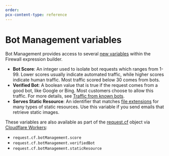 ```yaml
---
order:
pcx-content-type: reference
---
```


# Bot Management variables

Bot Management provides access to several [new variables](https://developers.cloudflare.com/firewall/cf-firewall-language/fields#dynamic-fields) within the Firewall expression builder.

- **Bot Score**: An integer used to isolate bot requests which ranges from 1-99. Lower scores usually indicate automated traffic, while higher scores indicate human traffic. Most traffic scored below 30 comes from bots.
- **Verified Bot**: A boolean value that is true if the request comes from a good bot, like Google or Bing. Most customers choose to allow this traffic. For more details, see [Traffic from known bots](https://developers.cloudflare.com/firewall/known-issues-and-faq#how-does-firewall-rules-handle-traffic-from-known-bots).
- **Serves Static Resource**: An identifier that matches [file extensions](/reference/static-resources) for many types of static resources. Use this variable if you send emails that retrieve static images.

These variables are also available as part of the [request.cf](https://developers.cloudflare.com/workers/reference/apis/request/#the-cf-object) object via [Cloudflare Workers](https://developers.cloudflare.com/workers/):

- `request.cf.botManagement.score`
- `request.cf.botManagement.verifiedBot`
- `request.cf.botManagement.staticResource`
